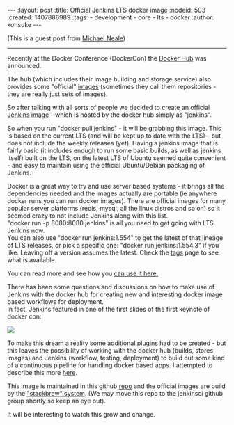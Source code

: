 --- :layout: post :title: Official Jenkins LTS docker image :nodeid: 503 :created: 1407886989 :tags: - development - core - lts - docker :author: kohsuke ---

(This is a guest post from [Michael Neale](https://twitter.com/michaelneale))

---

Recently at the Docker Conference (DockerCon) the [Docker Hub](http://hub.docker.com) was announced.

The hub (which includes their image building and storage service) also provides some "official" [images](https://registry.hub.docker.com/) (sometimes they call them repositories - they are really just sets of images).

So after talking with all sorts of people we decided to create an official [Jenkins image](https://registry.hub.docker.com/_/jenkins/) - which is hosted by the docker hub simply as "jenkins".

So when you run "docker pull jenkins" - it will be grabbing this image. This is based on the current LTS (and will be kept up to date with the LTS) - but does not include the weekly releases (yet). Having a jenkins image that is fairly basic (it includes enough to run some basic builds, as well as jenkins itself) built on the LTS, on the latest LTS of Ubuntu seemed quite convenient - and easy to maintain using the official Ubuntu/Debian packaging of Jenkins.

Docker is a great way to try and use server based systems - it brings all the dependencies needed and the images actually are portable (ie anywhere docker runs you can run docker images). There are official images for many popular server platforms (redis, mysql, all the linux distros and so on) so it seemed crazy to not include Jenkins along with this list.  
"docker run -p 8080:8080 jenkins" is all you need to get going with LTS Jenkins now.  
You can also use "docker run jenkins:1.554" to get the latest of that lineage of LTS releases, or pick a specific one: "docker run jenkins:1.554.3" if you like. Leaving off a version assumes the latest. Check the [tags](https://registry.hub.docker.com/_/jenkins/tags/manage/) page to see what is available.

You can read more and see how you [can use it here.](https://registry.hub.docker.com/_/jenkins/)

There has been some questions and discussions on how to make use of Jenkins with the docker hub for creating new and interesting docker image based workflows for deployment.  
In fact, Jenkins featured in one of the first slides of the first keynote of docker con:

![](http://3.bp.blogspot.com/-qAC-f6ceVho/U5rfqpzj3VI/AAAAAAAAC8w/Ta4pzEhm-8A/s1600/Screen+Shot+2014-06-13+at+8.34.10+pm.png)

To make this dream a reality some additional [plugins](https://wiki.jenkins-ci.org/display/JENKINS/DockerHub+Plugin) had to be created - but this leaves the possibility of working with the docker hub (builds, stores images) and Jenkins (workflow, testing, deployment) to build out some kind of a continuous pipeline for handling docker based apps. I attempted to describe this more [here](http://developer-blog.cloudbees.com/2014/07/announcing-dockerhub-jenkins-plugin.html).

This image is maintained in this github [repo](https://github.com/cloudbees/jenkins-ci.org-docker) and the official images are build by the ["stackbrew" system](https://github.com/docker/stackbrew). (We may move this repo to the jenkinsci github group shortly so keep an eye out).

It will be interesting to watch this grow and change.
